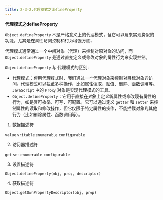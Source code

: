 ```yaml
---
title: 2-3-2.代理模式之defineProperty
---
```


**代理模式之defineProperty**

`Object.defineProperty` 不是严格意义上的代理模式，但它可以用来实现类似的功能，尤其是在属性访问控制和行为增强方面。

代理模式通常通过一个中间对象（代理）来控制对原对象的访问，而 `Object.defineProperty` 是通过直接定义或修改对象的属性行为来实现控制。

`Object.defineProperty` 与 代理模式的区别:

- 代理模式：使用代理模式时，我们通过一个代理对象来控制对目标对象的访问。代理模式可以拦截多种操作，比如属性读取、赋值、删除、函数调用等。`JavaScript` 中的 `Proxy` 对象是实现代理模式的工具。
- `Object.defineProperty`：它用于直接在对象上定义新属性或修改现有属性的行为，如是否可枚举、可写、可配置。它可以通过定义 `getter` 和 `setter` 来控制属性的读取和修改操作，但它仅限于特定属性的操作，不能拦截对象的其他行为（比如删除属性、函数调用等）。

1. 数据描述符

`value` `writable` `enumerable` `configurable`

2. 访问器描述符

`get` `set` `enumerable` `configurable`

3. 设置描述符

`Object.defineProperty(obj, prop, descriptor)`

4. 获取描述符

`Object.getOwnPropertyDescriptor(obj, prop)`

